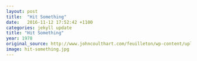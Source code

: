 ```yaml
---
layout: post
title:  "Hit Something"
date:   2016-11-12 17:52:42 +1100
categories: jekyll update
title: "Hit Something"
year: 1978
original_source: http://www.johncoulthart.com/feuilleton/wp-content/uploads/2011/06/ruppert2-big.jpg
image: hit-something.jpg
---
```

